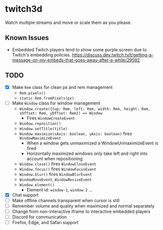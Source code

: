 # twitch3d

Watch multiple streams and move or scale them as you please.

## Known Issues

- Embedded Twitch players tend to show some purple screen due to Twitch's embedding policies. https://discuss.dev.twitch.tv/t/getting-a-message-on-my-embeds-that-goes-away-after-a-while/29592

## TODO
- [x] Make `Rem` class for clean px and rem management
    - `Rem.pixels()`
    - `static Rem.fromPixels(px)`
- [ ] Make `Window` class for window management
    - `Window.create({top: Rem, left: Rem, width: Rem, height: Rem, xOffset: Rem, yOffset: Rem}) => Window`
        - Fires `WindowCreateEvent`
    - `Window.reposition()`
    - `Window.setTitle(title)`
    - `Window.maximize(xAxis: boolean, yAxis: boolean)` fires `WindowMaximizeEvent`
        - When a window gets unmaximized a WindowUnmaximizeEvent is fired
        - Horizontally maximized windows only take left and right into account when repositioning
    - `Window.close()` fires `WindowCloseEvent`
    - `Window.focus()` fires `WindowFocusEvent`
    - `Window.blur()` fires `WindowBlurEvent`
    - `WindowMoveEvent`, `WindowResizeEvent`
    - `Window.element()`
        - Element id: `window-1`, `window-2` ...
- [x] Chat support
- [ ] Make offline channels transparent when cursor is still
- [ ] Remember volume and quality when maximized and normal separately
- [ ] Change from non-interactive iframe to interactive embedded players
- [ ] Discord for communication
- [ ] Firefox, Edge, and Safari support
